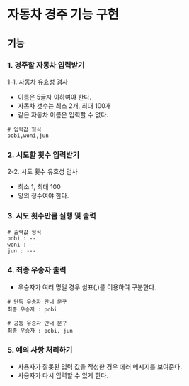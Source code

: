 # 자동차 경주 기능 구현

## 기능

### 1. 경주할 자동차 입력받기

1-1. 자동차 유효성 검사  
 - 이름은 5글자 이하여야 한다.  
 - 자동차 갯수는 최소 2개, 최대 100개  
 - 같은 자동차 이름은 입력할 수 없다.

```
# 입력값 형식
pobi,woni,jun
```

### 2. 시도할 횟수 입력받기

2-2. 시도 횟수 유효성 검사  
 - 최소 1, 최대 100  
 - 양의 정수여야 한다.

### 3. 시도 횟수만큼 실행 및 출력

```
# 출력값 형식
pobi : --
woni : ----
jun : ---
```

### 4. 최종 우승자 출력

- 우승자가 여러 명일 경우 쉼표(,)를 이용하여 구분한다.

```
# 단독 우승자 안내 문구
최종 우승자 : pobi

# 공동 우승자 안내 문구
최종 우승자 : pobi, jun
```

### 5. 예외 사항 처리하기

- 사용자가 잘못된 입력 값을 작성한 경우 에러 메시지를 보여준다.
- 사용자가 다시 입력할 수 있게 한다.
